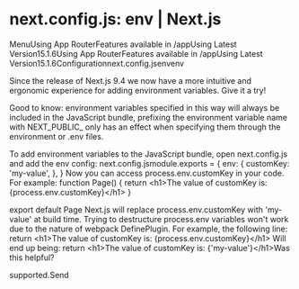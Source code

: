# next.config.js: env | Next.js

<p>MenuUsing App RouterFeatures available in /appUsing Latest Version15.1.6Using App RouterFeatures available in /appUsing Latest Version15.1.6Configurationnext.config.jsenvenv</p>
<p>Since the release of Next.js 9.4 we now have a more intuitive and ergonomic experience for adding environment variables. Give it a try!</p>
<p>Good to know: environment variables specified in this way will always be included in the JavaScript bundle, prefixing the environment variable name with NEXT_PUBLIC_ only has an effect when specifying them through the environment or .env files.</p>
<p>To add environment variables to the JavaScript bundle, open next.config.js and add the env config:
next.config.jsmodule.exports = {
env: {
customKey: 'my-value',
},
}
Now you can access process.env.customKey in your code. For example:
function Page() {
return &lt;h1&gt;The value of customKey is: {process.env.customKey}&lt;/h1&gt;
}</p>
<p>export default Page
Next.js will replace process.env.customKey with 'my-value' at build time. Trying to destructure process.env variables won't work due to the nature of webpack DefinePlugin.
For example, the following line:
return &lt;h1&gt;The value of customKey is: {process.env.customKey}&lt;/h1&gt;
Will end up being:
return &lt;h1&gt;The value of customKey is: {'my-value'}&lt;/h1&gt;Was this helpful?</p>
<p>supported.Send</p>
